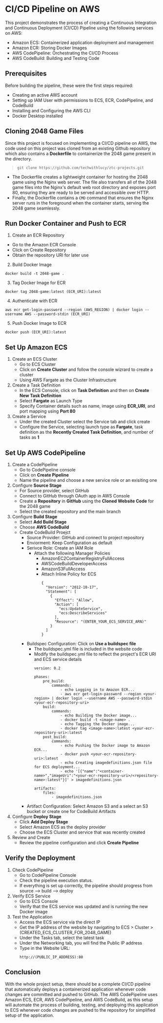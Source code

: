 # CI/CD Pipeline on AWS
This project demonstrates the process of creating a Continuous Integration and Continuous Deployment (CI/CD) Pipeline using the following services on AWS:
- Amazon ECS: Containerized application deployment and management
- Amazon ECR: Storing Docker Images
- AWS CodePipeline: Orchestrating the CI/CD Process
- AWS CodeBuild: Building and Testing Code

## Prerequisites
Before building the pipeline, these were the first steps required:
- Creating an active AWS account
- Setting up IAM User with permissions to ECS, ECR, CodePipeline, and CodeBuild
- Installing and Configuring the AWS CLI
- Docker Desktop installed

## Cloning 2048 Game Files 
Since this project is focused on implementing a CI/CD pipeline on AWS, the code used on this project was cloned from an existing Github repository which also contains a **Dockerfile** to containerize the 2048 game present in the directory. 
> `git clone https://github.com/techwithlucy/ztc-projects.git`

- The Dockerfile creates a lightweight container for hosting the 2048 game using the Nginx web server. The file also transfers all of the 2048 game files into the Nginx's default web root directory and exposes port 80, ensuring they are ready to be served and accessible over HTTP.
- Finally, the Dockerfile contains a `CMD` command that ensures the Nginx server runs in the foreground when the container starts, serving the 2048 game seamlessly.

## Run Docker Container and Push to ECR
1. Create an ECR Repository
  - Go to the Amazon ECR Console
  - Click on Create Repository
  - Obtain the repository URI for later use
2. Build Docker Image
```
docker build -t 2048-game .
```
3. Tag Docker Image for ECR
```
docker tag 2048-game:latest (ECR_URI):latest
```
4. Authenticate with ECR
```
aws ecr get-login-password --region (AWS_REGION) | docker login --username AWS --password-stdin (ECR_URI)
```
5. Push Docker Image to ECR
```
docker push (ECR_URI):latest
```

## Set Up Amazon ECS
1. Create an ECS Cluster
   - Go to ECS Cluster
   - Click on **Create Cluster** and follow the console wizrard to create a cluster
   - Using AWS Fargate as the Cluster Infrastructure
2. Create a Task Definition
   - In the ECS Console, click on **Task Definition** and then on **Create New Task Definition**
   - Select **Fargate** as Launch Type
   - Specify Container details such as name, image using **ECR_URI**, and port mapping using **Port 80**
3. Create a Service
   - Under the created Cluster select the Service tab and click create
   - Configure the Service, selecting launch type as **Fargate**, task definition as the **Recently Created Task Definition**, and number of tasks as **1**

## Set Up AWS CodePipeline
1. Create a CodePipeline
   - Go to CodePipeline console
   - Click on **Create Pipeline**
   - Name the pipeline and choose a new service role or an exisiting one
2. Configure **Source Stage**
   - For Source provider, select GitHub
   - Connect to GitHub through OAuth app in AWS Console
   - Create a **Repository** in **GitHub** using the **Cloned Website Code** for the 2048 game
   - Select the created repository and the main branch
3. Configure **Build Stage**
   - Select **Add Build Stage**
   - Choose **AWS CodeBuild**
   - Create CodeBuild Proejct
       - Source Provider: GitHub and connect to project repository
       - Enviorment: Keep Configuration as default
       - Serivce Role: Create an IAM Role
           - Attach the following Manager Policies
               - AmazonEC2ContainerRegistryFullAccess
               - AWSCodeBuildDeveloperAccess
               - AmazonS3FullAccess
               - Attach Inline Policy for ECS
                 ```
                 {
                   "Version": "2012-10-17",
                   "Statement": [
                     {
                       "Effect": "Allow",
                       "Action": [
                         "ecs:UpdateService",
                         "ecs:DescribeServices"
                       ],
                       "Resource": "(ENTER_YOUR_ECS_SERVICE_ARN)"
                     }
                   ]
                 }
                 ```
       - Buildspec Configuration: Click on **Use a buildspec file**
           - The buildspec.yml file is included in the website code
           - Modify the buildspec.yml file to reflect the project's ECR URI and ECS service details
             ```
             version: 0.2
             
             phases:
                 pre_build:
                     commands:
                         - echo Logging in to Amazon ECR...
                         - aws ecr get-login-password --region <your-region> | docker login --username AWS --password-stdin <your-ecr-repository-uri>
                 build:
                     commands:
                         - echo Building the Docker image...
                         - docker build -t <image-name> .
                         - echo Tagging the Docker image...
                         - docker tag <image-name>:latest <your-ecr-repository-uri>:latest
                 post_build:
                     commands:
                         - echo Pushing the Docker image to Amazon ECR...
                         - docker push <your-ecr-repository-uri>:latest
                         - echo Creating imagedefinitions.json file for ECS deployment...
                         - echo '[{"name":"<container-name>","imageUri":"<your-ecr-repository-uri>/<repository-name>:latest"}]' > imagedefinitions.json

             artifacts:
                 files:
                     - imagedefinitions.json
             ```
       - Artifact Configuration: Select Amazon S3 and a select an S3 bucket or create one for CodeBuild Artifacts
4. Configure **Deploy Stage**
   - Click **Add Deploy Stage**
   - Select Amazon ECS as the deploy provider
   - Choose the ECS Cluster and service that was recently created
5. Review and Create
   - Review the pipeline configuration and click **Create Pipeline**

## Verify the Deployment
1. Check CodePipeline
   - Go to CodePipeline Console
   - Check the pipeline execution status.
   - If everything is set up correctly, the pipeline should progress from source --> build --> deploy
2. Verify ECS Service
   - Go to ECS Console
   - Verify that the ECS service was updated and is running the new Docker image
3. Test the Application
   - Access the ECS service via the direct IP
   - Get the IP address of the website by navigating to ECS > Cluster > (CREATED_ECS_CLUSTER_FOR_2048_GAME)
   - Under the Tasks tab, select the latest task
   - Under the Networking tab, you will find the Public IP address
   - Type in the Website URL:
     ```
     http://(PUBLIC_IP_ADDRESS):80
     ```

## Conclusion
With the whole project setup, there should be a complete CI/CD pipeline that automatically deploys a containerized application whenever code changes are committed and pushed to GitHub. The AWS CodePipeline uses Amazon ECS, ECR, AWS CodePipeline, and AWS CodeBuild, as this setup will automate the process of building, testing, and deploying this application to ECS whenever code changes are pushed to the repository for simplified setup of the application. 
